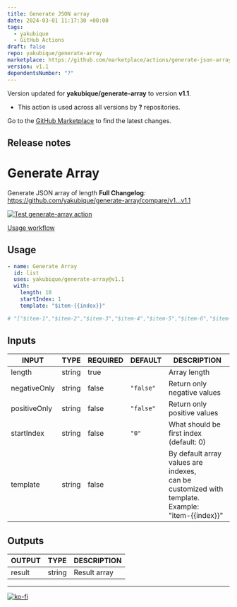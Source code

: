 ```yaml
---
title: Generate JSON array
date: 2024-03-01 11:17:30 +00:00
tags:
  - yakubique
  - GitHub Actions
draft: false
repo: yakubique/generate-array
marketplace: https://github.com/marketplace/actions/generate-json-array
version: v1.1
dependentsNumber: "?"
---
```



Version updated for **yakubique/generate-array** to version **v1.1**.
- This action is used across all versions by **?** repositories.

Go to the [GitHub Marketplace](https://github.com/marketplace/actions/generate-json-array) to find the latest changes.

## Release notes

# Generate Array

Generate JSON array of length
**Full Changelog**: https://github.com/yakubique/generate-array/compare/v1...v1.1

[![Test `generate-array` action](https://github.com/yakubique/generate-array/actions/workflows/test-myself.yaml/badge.svg)](https://github.com/yakubique/generate-array/actions/workflows/test-myself.yaml)

[Usage workflow](https://github.com/yakubique/generate-array/actions/workflows/test-myself.yaml)

## Usage
```yaml
- name: Generate Array
  id: list
  uses: yakubique/generate-array@v1.1
  with:
    length: 10
    startIndex: 1
    template: "$item-{{index}}"

# "["$item-1","$item-2","$item-3","$item-4","$item-5","$item-6","$item-7","$item-8","$item-9"]"
```

## Inputs

<!-- AUTO-DOC-INPUT:START - Do not remove or modify this section -->

|    INPUT     |  TYPE  | REQUIRED |  DEFAULT  |                                               DESCRIPTION                                                |
|--------------|--------|----------|-----------|----------------------------------------------------------------------------------------------------------|
|    length    | string |   true   |           |                                               Array length                                               |
| negativeOnly | string |  false   | `"false"` |                                       Return only negative values                                        |
| positiveOnly | string |  false   | `"false"` |                                       Return only positive values                                        |
|  startIndex  | string |  false   |   `"0"`   |                                 What should be first index (default: 0)                                  |
|   template   | string |  false   |           | By default array values are indexes, <br>can be customized with template. Example: <br>"item-{{index}}"  |

<!-- AUTO-DOC-INPUT:END -->




## Outputs

<!-- AUTO-DOC-OUTPUT:START - Do not remove or modify this section -->

| OUTPUT |  TYPE  | DESCRIPTION  |
|--------|--------|--------------|
| result | string | Result array |

<!-- AUTO-DOC-OUTPUT:END -->



----

[![ko-fi](https://ko-fi.com/img/githubbutton_sm.svg)](https://ko-fi.com/S6S1UZ9P7)

